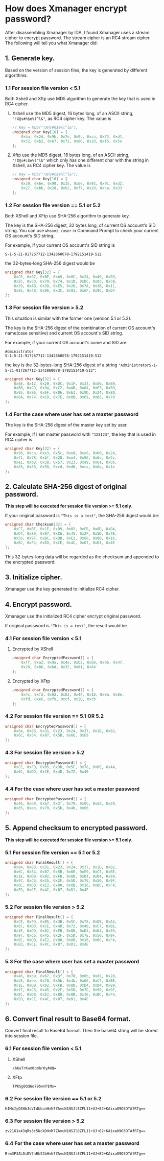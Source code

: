 # How does Xmanager encrypt password?

After disassembling Xmanager by IDA, I found Xmanager uses a stream cipher to encrypt password. The stream cipher is an RC4 stream cipher. The following will tell you what Xmanager did:

## 1. Generate key.

Based on the version of session files, the key is generated by different algorithms.

### 1.1 __For session file version < 5.1__

Both Xshell and Xftp use MD5 algorithm to generate the key that is used in RC4 cipher.

1. Xshell use the MD5 digest, 16 bytes long, of an ASCII string, `"!X@s#h$e%l^l&"`, as RC4 cipher key. The value is

   ```c
   // Key = MD5("!X@s#h$e%l^l&");
   unsigned char Key[16] = {
       0xba, 0x2d, 0x9b, 0x7e, 0x9c, 0xca, 0x73, 0xd1, 
       0x52, 0xb2, 0x67, 0x72, 0x66, 0x2d, 0xf5, 0x5e
   };
   ```

2. Xftp use the MD5 digest, 16 bytes long, of an ASCII string, `"!X@s#c$e%l^l&"` which only has one different char with the string in Xshell, as RC4 cipher key. The value is

   ```c
   // Key = MD5("!X@s#c$e%l^l&");
   unsigned char Key[16] = {
       0x30, 0x6e, 0x98, 0x35, 0xde, 0x92, 0x91, 0xd2, 
       0x27, 0xbb, 0x28, 0xb2, 0xf7, 0x2d, 0xca, 0x33
   };
   ```

### 1.2 __For session file version == 5.1 or 5.2__

Both XShell and XFtp use SHA-256 algorithm to generate key.

The key is the SHA-256 digest, 32 bytes long, of current OS account's SID string. You can use `whoami /user` in Command Prompt to check your current OS account's SID string.

For example, if your current OS account's SID string is
  
```  
S-1-5-21-917267712-1342860078-1792151419-512
```

the 32-bytes-long SHA-256 digest would be

```c
unsigned char Key[32] = {
    0xCE, 0x97, 0xBE, 0xA9, 0x0C, 0x2A, 0x40, 0xB9,
    0x5C, 0xC0, 0x79, 0x74, 0x1D, 0xDC, 0x03, 0xCB,
    0x39, 0xAB, 0x3D, 0xE5, 0x26, 0x7A, 0x3B, 0x11,
    0x05, 0x4B, 0x96, 0x3C, 0x93, 0x6F, 0x9C, 0xD4
};
```

### 1.3 __For session file version > 5.2__

This situation is similar with the former one (version 5.1 or 5.2). 
  
The key is the SHA-256 digest of the combination of current OS account's name(case sensitive) and current OS account's SID string.

For example, if your current OS account's name and SID are 
  
```
Administrator
S-1-5-21-917267712-1342860078-1792151419-512
```

the key is the 32-bytes-long SHA-256 digest of a string `"AdministratorS-1-5-21-917267712-1342860078-1792151419-512"`:

```c
unsigned char Key[32] = {
    0x8E, 0x12, 0x29, 0xDC, 0x1F, 0x34, 0x56, 0xB9,
    0xBB, 0xCD, 0x94, 0xC2, 0xAB, 0x0A, 0xF3, 0xB9,
    0x95, 0x96, 0x6F, 0x06, 0xE3, 0x9D, 0x24, 0x80,
    0x6A, 0x74, 0xCD, 0x7E, 0x0B, 0x69, 0xB3, 0x78
};
```

### 1.4 __For the case where user has set a master password__

The key is the SHA-256 digest of the master key set by user.

For example, if I set master password with `"123123"`, the key that is used in RC4 cipher is

```c
unsigned char Key[32] = {
    0x96, 0xca, 0xe3, 0x5c, 0xe8, 0xa9, 0xb0, 0x24, 
    0x41, 0x78, 0xbf, 0x28, 0xe4, 0x96, 0x6c, 0x2c, 
    0xe1, 0xb8, 0x38, 0x57, 0x23, 0xa9, 0x6a, 0x6b, 
    0x83, 0x88, 0x58, 0xcd, 0xd6, 0xca, 0x0a, 0x1e
};
```

## 2. Calculate SHA-256 digest of original password.

__This step will be executed for session file version >= 5.1 only.__

If your original password is `"This is a test"`, the SHA-256 digest would be:

```c
unsigned char Checksum[32] = {
    0xC7, 0xBE, 0x1E, 0xD9, 0x02, 0xFB, 0x8D, 0xD4,
    0xD4, 0x89, 0x97, 0xC6, 0x45, 0x2F, 0x5D, 0x7E,
    0x50, 0x9F, 0xBC, 0xDB, 0xE2, 0x80, 0x8B, 0x16,
    0xBC, 0xF4, 0xED, 0xCE, 0x4C, 0x07, 0xD1, 0x4E
};
```

This 32-bytes-long data will be regarded as the checksum and appended to the encrypted password.

## 3. Initialize cipher.

Xmanager use the key generated to initialize RC4 cipher.

## 4. Encrypt password.

Xmanager use the initialized RC4 cipher encrypt original password.

If original password is `"This is a test"`, the result would be

### 4.1 __For session file version < 5.1__

1. Encrypted by XShell
  
   ```c
   unsigned char EncryptedPassword[] = {
       0xff, 0xa2, 0x9a, 0x4e, 0xb2, 0xb0, 0x9b, 0x47, 
       0x26, 0x86, 0xbd, 0x32, 0x01, 0x64
   };
   ```

2. Encrypted by XFtp
  
   ```c
   unsigned char EncryptedPassword[] = {
       0x4c, 0xf2, 0x92, 0x83, 0x44, 0x10, 0xea, 0x8e, 
       0xfd, 0xe6, 0xf9, 0xcf, 0x20, 0xcb
   };
   ```

### 4.2 __For session file version == 5.1 OR 5.2__

```c
unsigned char EncryptedPassword[] = {
    0x84, 0x83, 0x31, 0x23, 0x24, 0x37, 0x1D, 0xB2,
    0x6C, 0x54, 0x87, 0x5B, 0x6E, 0xE9
};
```

### 4.3 __For session file version > 5.2__

```c
unsigned char EncryptedPassword[] = {
    0xCE, 0xFD, 0xB5, 0x3B, 0x5C, 0x78, 0xDE, 0xA4,
    0x6C, 0xDD, 0xCE, 0x4D, 0x72, 0x40
};
```

### 4.4 __For the case where user has set a master password__

  ```c
  unsigned char EncryptedPassword[] = {
      0x46, 0xb9, 0xb7, 0x3f, 0x70, 0x0b, 0xd2, 0x20, 
      0xd5, 0xee, 0x70, 0x5b, 0x4b, 0x66
  };
  ```

## 5. Append checksum to encrypted password.

__This step will be executed for session file version >= 5.1 only.__

### 5.1 __For session file version == 5.1 or 5.2__
  
```c
unsigned char FinalResult[] = {
    0x84, 0x83, 0x31, 0x23, 0x24, 0x37, 0x1D, 0xB2,
    0x6C, 0x54, 0x87, 0x5B, 0x6E, 0xE9, 0xC7, 0xBE,
    0x1E, 0xD9, 0x02, 0xFB, 0x8D, 0xD4, 0xD4, 0x89,
    0x97, 0xC6, 0x45, 0x2F, 0x5D, 0x7E, 0x50, 0x9F,
    0xBC, 0xDB, 0xE2, 0x80, 0x8B, 0x16, 0xBC, 0xF4,
    0xED, 0xCE, 0x4C, 0x07, 0xD1, 0x4E
};
```

### 5.2 __For session file version > 5.2__

```c
unsigned char FinalResult[] = {
    0xCE, 0xFD, 0xB5, 0x3B, 0x5C, 0x78, 0xDE, 0xA4,
    0x6C, 0xDD, 0xCE, 0x4D, 0x72, 0x40, 0xC7, 0xBE,
    0x1E, 0xD9, 0x02, 0xFB, 0x8D, 0xD4, 0xD4, 0x89,
    0x97, 0xC6, 0x45, 0x2F, 0x5D, 0x7E, 0x50, 0x9F,
    0xBC, 0xDB, 0xE2, 0x80, 0x8B, 0x16, 0xBC, 0xF4,
    0xED, 0xCE, 0x4C, 0x07, 0xD1, 0x4E
};
```

### 5.3 __For the case where user has set a master password__

  ```c
  unsigned char FinalResult[] = {
      0x46, 0xb9, 0xb7, 0x3f, 0x70, 0x0b, 0xd2, 0x20, 
      0xd5, 0xee, 0x70, 0x5b, 0x4b, 0x66, 0xC7, 0xBE,
      0x1E, 0xD9, 0x02, 0xFB, 0x8D, 0xD4, 0xD4, 0x89,
      0x97, 0xC6, 0x45, 0x2F, 0x5D, 0x7E, 0x50, 0x9F,
      0xBC, 0xDB, 0xE2, 0x80, 0x8B, 0x16, 0xBC, 0xF4,
      0xED, 0xCE, 0x4C, 0x07, 0xD1, 0x4E
  };
  ```

## 6. Convert final result to Base64 format.

Convert final result to Base64 format. Then the base64 string will be stored into session file.

### 6.1 __For session file version < 5.1__

1. XShell

    ```
    /6KaTrKwm0cmhr0yAWQ=
    ```

2. XFtp

    ```
    TPKSg0QQ6o795vnPIMs=
    ```

### 6.2 __For session file version == 5.1 or 5.2__

  ```
  hIMxIyQ3HbJsVIdbbunHvh7ZAvuN1NSJl8ZFL11+UJ+82+KAixa89O3OTAfRTg==
  ```

### 6.3 __For session file version > 5.2__

  ```
  zv21O1x43qRs3c5NckDHvh7ZAvuN1NSJl8ZFL11+UJ+82+KAixa89O3OTAfRTg==
  ```

### 6.4 __For the case where user has set a master password__

  ```
  Rrm3P3AL0iDV7nBbS2bHvh7ZAvuN1NSJl8ZFL11+UJ+82+KAixa89O3OTAfRTg==
  ```

